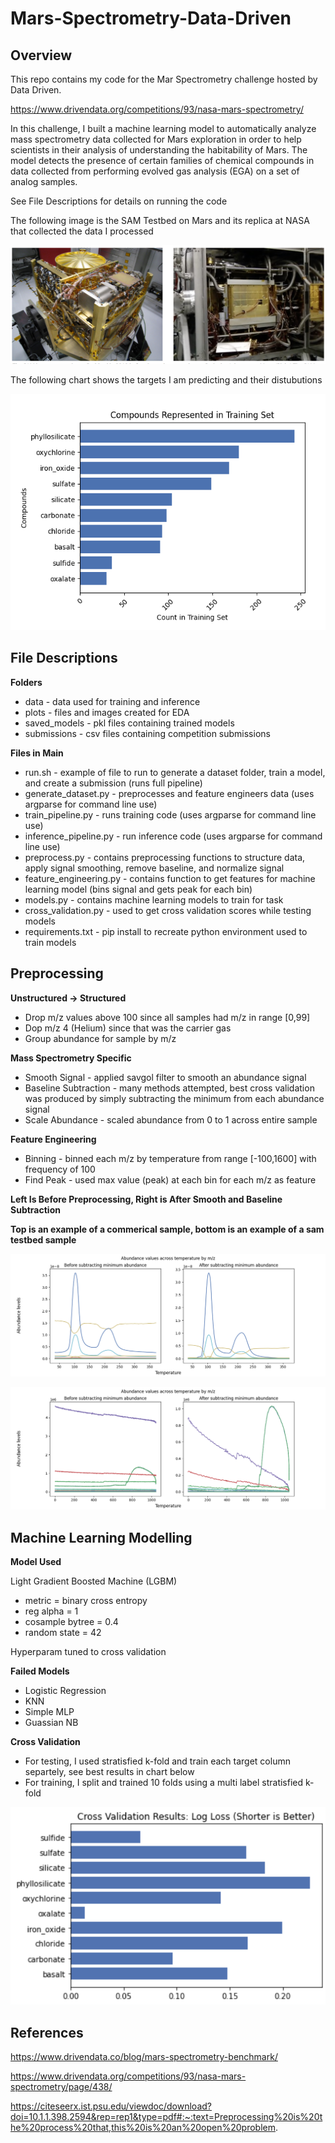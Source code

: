 # Mars-Spectrometry-Data-Driven

## Overview

This repo contains my code for the Mar Spectrometry challenge hosted by Data Driven. 

https://www.drivendata.org/competitions/93/nasa-mars-spectrometry/

In this challenge, I built a machine learning model to automatically analyze mass spectrometry data collected for Mars exploration in order to help scientists in their analysis of understanding the habitability of Mars. The model detects the presence of certain families of chemical compounds in data collected from performing evolved gas analysis (EGA) on a set of analog samples. 

See File Descriptions for details on running the code

The following image is the SAM Testbed on Mars and its replica at NASA that collected the data I processed

![image](https://github.com/RaviShah1/Mars-Spectrometry-Data-Driven/blob/main/plots/Data_Collection_Tool.PNG)

The following chart shows the targets I am predicting and their distubutions

![image](https://github.com/RaviShah1/Mars-Spectrometry-Data-Driven/blob/main/plots/Target_Distrubutions.png)

## File Descriptions
**Folders**
- data - data used for training and inference
- plots - files and images created for EDA
- saved_models - pkl files containing trained models
- submissions - csv files containing competition submissions

**Files in Main**
- run.sh - example of file to run to generate a dataset folder, train a model, and create a submission (runs full pipeline)
- generate_dataset.py - preprocesses and feature engineers data (uses argparse for command line use)
- train_pipeline.py - runs training code (uses argparse for command line use)
- inference_pipeline.py - run inference code (uses argparse for command line use)
- preprocess.py - contains preprocessing functions to structure data, apply signal smoothing, remove baseline, and normalize signal
- feature_engineering.py - contains function to get features for machine learning model (bins signal and gets peak for each bin)
- models.py - contains machine learning models to train for task
- cross_validation.py - used to get cross validation scores while testing models
- requirements.txt - pip install to recreate python environment used to train models

## Preprocessing
**Unstructured -> Structured**
- Drop m/z values above 100 since all samples had m/z in range [0,99]
- Dop m/z 4 (Helium) since that was the carrier gas
- Group abundance for sample by m/z

**Mass Spectrometry Specific**
- Smooth Signal - applied savgol filter to smooth an abundance signal
- Baseline Subtraction - many methods attempted, best cross validation was produced by simply subtracting the minimum from each abundance signal
- Scale Abundance - scaled abundance from 0 to 1 across entire sample

**Feature Engineering**
- Binning - binned each m/z by temperature from range [-100,1600] with frequency of 100
- Find Peak - used max value (peak) at each bin for each m/z as feature

**Left Is Before Preprocessing, Right is After Smooth and Baseline Subtraction**

**Top is an example of a commerical sample, bottom is an example of a sam testbed sample**

![image](https://github.com/RaviShah1/Mars-Spectrometry-Data-Driven/blob/main/plots/Preprocess_Commercial_Example.png)

![image](https://github.com/RaviShah1/Mars-Spectrometry-Data-Driven/blob/main/plots/Preprocess_Sam_Testbed_Example.png)

## Machine Learning Modelling

**Model Used**

Light Gradient Boosted Machine (LGBM)
- metric = binary cross entropy
- reg alpha = 1
- cosample bytree = 0.4
- random state = 42

Hyperparam tuned to cross validation

**Failed Models**
- Logistic Regression
- KNN
- Simple MLP
- Guassian NB

**Cross Validation**
- For testing, I used stratisfied k-fold and train each target column separtely, see best results in chart below
- For training, I split and trained 10 folds using a multi label stratisfied k-fold

![image](https://github.com/RaviShah1/Mars-Spectrometry-Data-Driven/blob/main/plots/Cross_Validation_Chart.PNG)

## References
https://www.drivendata.co/blog/mars-spectrometry-benchmark/ 

https://www.drivendata.org/competitions/93/nasa-mars-spectrometry/page/438/

https://citeseerx.ist.psu.edu/viewdoc/download?doi=10.1.1.398.2594&rep=rep1&type=pdf#:~:text=Preprocessing%20is%20the%20process%20that,this%20is%20an%20open%20problem.
